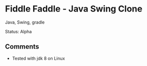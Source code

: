 # Fiddle Faddle - Java Swing Clone

Java, Swing, gradle

Status: Alpha

## Comments

- Tested with jdk 8 on Linux